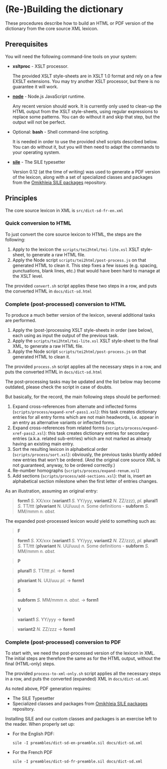 # (Re-)Building the dictionary

These procedures describe how to build an HTML or PDF version of the dictionary from the core source XML lexicon.

## Prerequisites

You will need the following command-line tools on your system:
- **xsltproc** - XSLT processor.

  The provided XSLT style-sheets are in XSLT 1.0 format and rely on a few EXSLT extensions. You may try
  another XSLT processor, but there is no guarantee it will work.

- **[node](https://nodejs.org/en/)** - Node.js JavaScript runtime.

  Any recent version should work. 
  It is currently only used to clean-up the HTML output from the XSLT style-sheets, using regular
  expressions to replace some patterns. You can do without it and skip that step, but the output
  will not be perfect. 

- Optional: **bash** - Shell command-line scripting.

  It is needed in order to use the provided shell scripts described below. You can do without it, but
  you will then need to adapt the commands to your operating system.

- **[sile](https://sile-typesetter.org/)** - The SILE typesetter

  Version 0.12 (at the time of writing) was used to generate a PDF version of the lexicon, along
  with a set of specialized classes and packages from the
  [Omikhleia SILE packages](https://github.com/Omikhleia/omikhleia-sile-packages) repository.

## Principles

The core source lexicon in XML is `src/dict-sd-fr-en.xml`

### Quick conversion to HTML

To just convert the core source lexicon to HTML, the steps are the following:
1. Apply to the lexicon the `scripts/tei2html/tei-lite.xsl` XSLT style-sheet, to generate a raw HTML file.
1. Apply the Node script `scripts/tei2html/post-process.js` on that generated HTML to clean it. This step
   fixes a few issues (e.g. spacing, punctuations, blank lines, etc.) that would have been hard to manage at the
   XSLT level.

The provided `convert.sh` script applies these two steps in a row, and puts the converted
HTML in `docs/dict-sd.html`

### Complete (post-processed) conversion to HTML

To produce a much better version of the lexicon, several additional tasks are performed.
1. Apply the (post-)processing XSLT style-sheets in order (see below), each using as input the output of
   the previous task.
1. Apply the `scripts/tei2html/tei-lite.xsl` XSLT style-sheet to the final XML, to generate a raw HTML file.
1. Apply the Node script `scripts/tei2html/post-process.js` on that generated HTML to clean it.

The provided `process.sh` script applies all the necessary steps in a row, and puts the converted
HTML in `docs/dict-sd.html`

The post-processing tasks may be updated and the list below may become outdated, please check the script
in case of doubts.

But basically, for the record, the main following steps should be performed:
1. Expand cross-references from alternate and inflected forms (`scripts/process/expand-xref-pass1.xsl`): this task
   creates dictionary entries for all entry forms which are not main headwords, i.e. appear in an entry as
   alternative variants or inflected forms.
1. Expand cross-references from related forms (`scripts/process/expand-xref-pass2.xsl`): this task
   creates dictionary entries for secondary entries (a.k.a. related sub-entries) which are not
   marked as already having an existing main entry.
1. Sort the resulting lexicon in alphabetical order (`scripts/process/sort.xsl`): obviously, the previous
   tasks bluntly added new entries that won't be ordered. (And the original core source XML is not
   guaranteed, anyway, to be ordered correctly.)
1. Re-number homographs (`scripts/process/expand-renum.xsl`)
1. Add sections (`scripts/process/add-sections.xsl`): that is, insert an alphabetical section milestone when
   the first letter of entries changes.

As an illustration, assuming an original entry:

> **form1** _S._ XX/xxx (**variant1** _S._ YY/yyy, **variant2** _N._ ZZ/zzz), _pl._ **plural1** _S._ TT/ttt (**plvariant** N. UU/uuu) _n._ Some definitions - **subform** _S._ MM/mmm _n. abst._

The expanded post-processed lexicon would yield to something such as:

> **F**

> **form1** _S._ XX/xxx (**variant1** _S._ YY/yyy, **variant2** _N._ ZZ/zzz), _pl._ **plural1** _S._ TT/ttt (**plvariant** N. UU/uuu) _n._ Some definitions - **subform** _S._ MM/mmm _n. abst._

> **P**

> **plural1** _S._ TT/ttt _pl._ → **form1**

> **plvariant** N. UU/uuu _pl._ → **form1**

> **S**

> **subform** _S._ MM/mmm _n. abst._ → **form1**
 
> **V**

> **variant1** _S._ YY/yyy → **form1**

> **variant2** _N._ ZZ/zzz → **form1**

### Complete (post-processed) conversion to PDF

To start with, we need the post-processed version of the lexicon in XML.
The initial steps are therefore the same as for the HTML output, without the final
(HTML-only) steps.

The provided `process-to-xml-only.sh` script applies all the necessary steps in a row,
and puts the converted (expanded) XML in `docs/dict-sd.xml`

As noted above, PDF generation requires:
- The SILE Typesetter
- Specialized classes and packages from
  [Omikhleia SILE packages](https://github.com/Omikhleia/omikhleia-sile-packages) repository.

Installing SILE and our custom classes and packages is an exercise left to the reader. When
properly set up:

- For the English PDF:

  ```
  sile -I preambles/dict-sd-en-preamble.sil docs/dict-sd.xml
  ```

- For the French PDF

  ```
  sile -I preambles/dict-sd-fr-preamble.sil docs/dict-sd.xml
  ```
